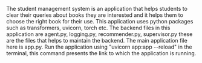 The student management system is an application that helps students to clear their queries about books they are interested and it helps them to choose the right book for their use. This application uses python packages such as transformers, uvicorn, torch etc.
The backend files in this application are agent.py, logging.py, recommender.py, supervisor.py these are the files that helps to maintain the backend.
The main application file here is app.py. Run the application using "uvicorn app:app --reload" in the terminal, this command presents the link to which the application is running.
